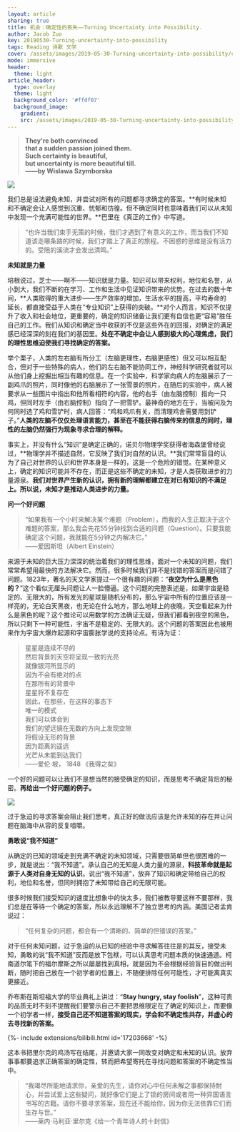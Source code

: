 ```yaml
---
layout: article
sharing: true
title: 机会：确定性的丧失——Turning Uncertainty into Possibility.
author: Jacob Zuo
key: 20190530-Turning-uncertainty-into-possibility
tags: Reading 诗歌 文学
cover: /assets/images/2019-05-30-Turning-uncertainty-into-possibility/cover-suqare.jpg
mode: immersive
header:
  theme: light
article_header:
  type: overlay
  theme: light
  background_color: '#ffdf07'
  background_image: 
    gradient: 
    src: /assets/images/2019-05-30-Turning-uncertainty-into-possibility/cover.jpg
---
```


> **They're both convinced**  
> **that a sudden passion joined them.**  
> **Such certainty is beautiful,**  
> **but uncertainty is more beautiful till.**  
> **——by Wislawa Szymborska**  

![]({{site.url}}/assets/images/2019-05-30-Turning-uncertainty-into-possibility/cover-clear.jpg)

<!--more-->

我们总是设法避免未知，并尝试对所有的问题都寻求确定的答案。**有时候未知和不确定会让人感觉到沉重、忧郁和彷徨。但不确定同时也意味着我们可以从未知中发现一个充满可能性的世界。**巴里在《真正的工作》中写道。

> “也许当我们束手无策的时候，我们才遇到了有意义的工作，而当我们不知道该走哪条路的时候，我们才踏上了真正的旅程。不困惑的思维是没有活力的。受阻的溪流才会发出清鸣。”


**未知就是力量**

培根说过，芝士——啊不——知识就是力量。知识可以带来权利，地位和名誉，从小到大，我们不断的在学习、工作和生活中见证知识带来的优势。在过去的数十年间，**人类取得的重大进步——生产效率的增加，生活水平的提高，平均寿命的延长，都直接受益于人类在“专业知识”上获得的突破。**对个人而言，知识不仅提升了收入和社会地位，更重要的，确定的知识储备让我们更有自信也更“容易”胜任自己的工作。我们从知识和确定当中收获的不仅是这些外在的回报，对确定的满足感已经深深的刻在我们的基因里。**处在不确定中会让人感到极大的心理焦虑，我们的理性思维迫使我们寻找确定的答案。**

举个栗子，人类的左右脑有所分工（左脑更理性，右脑更感性）但又可以相互配合，但对于一些特殊的病人，他们的左右脑不能协同工作，神经科学研究者就可以从他们身上挖掘出相当有趣的信息。在一个实验中，科学家向病人的左脑展示了一副鸡爪的照片，同时像他的右脑展示了一张雪景的照片，在随后的实验中，病人被要求从一些图片中指出和他所看相符的内容，他的右手（由左脑控制）指向一只鸡，但同时左手（由右脑控制）指向了一把雪铲。最神奇的地方在于，当被问及为何同时选了鸡和雪铲时，病人回答：“鸡和鸡爪有关，而清理鸡舍需要用到铲子。”**人类的左脑不仅仅处理语言能力，甚至在不能获得右脑传来的信息的同时，理性的左脑仍然强行为现象寻求合理的解释。**

事实上，并没有什么“知识”是确定正确的，诺贝尔物理学奖获得者海森堡曾经说过，**物理学并不描述自然，它反映了我们对自然的认识。**我们常常盲目的认为了自己对世界的认识和世界本身是一样的，这是一个危险的错觉。在某种意义上，确定的知识可能并不存在，而正是这些不确定的未知，才是人类获取进步的力量源泉。**我们对世界产生新的认识，拥有新的理解都建立在对已有知识的不满足上。所以说，未知才是推动人类进步的力量。**

**问一个好问题**

> “如果我有一个小时来解决某个难题（Problem），而我的人生正取决于这个难题的答案，那么我会先花55分钟找到合适的问题（Question）。只要我能确定这个问题，我就能在5分钟之内解决它。”  
> ——爱因斯坦（Albert Einstein）

来源于未知的巨大压力深深的统治着我们的理性思维，面对一个未知的问题，我们常常希望用最快的方法解决它。然而，很多时候我们并不是找错的答案而是问错了问题。1823年，著名的天文学家提过一个很有趣的问题：“**夜空为什么是黑色的？**”这个看似无厘头问题让人一脸懵逼。这个问题的完整表述是，如果宇宙是稳定的、无限大的，所有发光的星球是随机分布的，那么宇宙中所有的位置应该是一样亮的，无论白天黑夜，也无论在什么地方，那么地球上的夜晚，天空看起来为什么是黑色的呢？这个推论可以用数学的方法确证无疑，但我们都看到夜空的黑色，所以只剩下一种可能性，宇宙不是稳定的、无限大的。这个问题的答案因此也被用来作为宇宙大爆炸起源和宇宙膨胀学说的支持论点。有诗为证：

> 星星是连续不尽的  
> 然后背景的天空将呈现一致的光亮  
> 就像银河所显示的  
> 因为不会有绝对的点  
> 在那所有的背景中  
> 星星将不复存在  
> 因此，在那些，在这样的事态下  
> 唯一的模式  
> 我们可以体会到  
> 我们的望远镜在无数的方向上发现空隙  
> 将假设无形的背景  
> 因为距离的遥远  
> 光芒从未能到达我们  
> ——爱伦·坡， 1848 《我得之矣》 

一个好的问题可以让我们不是想当然的接受确定的知识，而是思考不确定背后的秘密。**再给出一个好问题的例子。**

![]({{site.url}}/assets/images/2019-05-30-Turning-uncertainty-into-possibility/Question.png)

过于急迫的寻求答案会阻止我们思考，真正好的做法应该是允许未知的存在并让问题在脑海中从容的反复咀嚼。

**勇敢说“我不知道”**

从确定的已知的领域走到充满不确定的未知领域，只需要很简单但也很困难的一步，就是说出：“我不知道”。承认自己的无知是人类力量的源泉，**科技革命就是起源于人类对自身无知的认识**。说出“我不知道”，放弃了知识和确定带给自己的权利，地位和名誉，但同时拥抱了未知带给自己的无限可能。

很多时候我们接受知识的速度比想象中的快太多，我们被教导要这样不要那样，我们总是在等待一个确定的答案，所以永远理解不了独立思考的内涵。美国记者孟肯说过：

> “任何复杂的问题，都会有一个清晰的、简单的但错误的答案。”

对于任何未知问题，过于急迫的从已知的经验中寻求解答往往是的其反，接受未知，勇敢的说“我不知道”反而是放下包袱，可以认真思考问题本质的快速通道。柯南道尔笔下的福尔摩斯之所以屡屡找到真相，就是因为不会根据经验盲目的做出判断，随时把自己放在一个初学者的位置上，不随便排除任何可能性，才可能离真实更接近。

乔布斯在斯坦福大学的毕业典礼上讲过：“**Stay hungry, stay foolish**”，这种可贵的品质无时不刻不提醒我们要警示自己不要把思维限定在了确定的知识上，而要像一个初学者一样，**接受自己还不知道答案的现实，学会和不确定性共存，并虚心的去寻找新的答案。**

<div>{%- include extensions/bilibili.html id='17203668' -%}</div>

这本书把里尔克的鸡汤写在结尾，并邀请大家一同改变对确定和未知的认识。放弃事事都要追求正确答案的确定性，转而把希望寄托在寻找问题和答案的不确定性当中。

> “我竭尽所能地请求你，亲爱的先生，请你对心中任何未解之事都保持耐心，并尝试爱上这些疑问，就好像它们是上了锁的房间或者用一种异国语言书写的古籍。请你不要寻求答案，现在还不能给你，因为你无法依靠它们而生存与世。”  
> ——莱内·马利亚·里尔克《给一个青年诗人的十封信》


